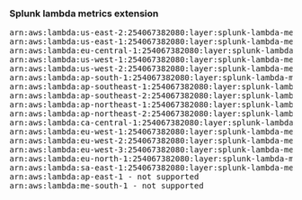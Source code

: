 <h3>Splunk lambda metrics extension</h3>

<pre>
arn:aws:lambda:us-east-2:254067382080:layer:splunk-lambda-metrics-extension:2
arn:aws:lambda:us-east-1:254067382080:layer:splunk-lambda-metrics-extension:2
arn:aws:lambda:eu-central-1:254067382080:layer:splunk-lambda-metrics-extension:2
arn:aws:lambda:us-west-1:254067382080:layer:splunk-lambda-metrics-extension:2
arn:aws:lambda:us-west-2:254067382080:layer:splunk-lambda-metrics-extension:2
arn:aws:lambda:ap-south-1:254067382080:layer:splunk-lambda-metrics-extension:2
arn:aws:lambda:ap-southeast-1:254067382080:layer:splunk-lambda-metrics-extension:2
arn:aws:lambda:ap-southeast-2:254067382080:layer:splunk-lambda-metrics-extension:2
arn:aws:lambda:ap-northeast-1:254067382080:layer:splunk-lambda-metrics-extension:2
arn:aws:lambda:ap-northeast-2:254067382080:layer:splunk-lambda-metrics-extension:2
arn:aws:lambda:ca-central-1:254067382080:layer:splunk-lambda-metrics-extension:2
arn:aws:lambda:eu-west-1:254067382080:layer:splunk-lambda-metrics-extension:2
arn:aws:lambda:eu-west-2:254067382080:layer:splunk-lambda-metrics-extension:2
arn:aws:lambda:eu-west-3:254067382080:layer:splunk-lambda-metrics-extension:2
arn:aws:lambda:eu-north-1:254067382080:layer:splunk-lambda-metrics-extension:2
arn:aws:lambda:sa-east-1:254067382080:layer:splunk-lambda-metrics-extension:2
arn:aws:lambda:ap-east-1 - not supported
arn:aws:lambda:me-south-1 - not supported
</pre>
